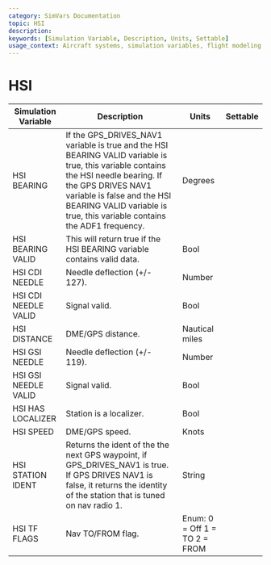 ```yaml
---
category: SimVars Documentation
topic: HSI
description: 
keywords: [Simulation Variable, Description, Units, Settable]
usage_context: Aircraft systems, simulation variables, flight modeling
---
```


# HSI

| Simulation Variable | Description | Units | Settable |
| --- | --- | --- | --- |
| HSI BEARING | If the GPS_DRIVES_NAV1 variable is true and the HSI BEARING VALID variable is true, this variable contains the HSI needle bearing. If the GPS DRIVES NAV1 variable is false and the HSI BEARING VALID variable is true, this variable contains the ADF1 frequency. | Degrees |  |
| HSI BEARING VALID | This will return true if the HSI BEARING variable contains valid data. | Bool |  |
| HSI CDI NEEDLE | Needle deflection (+/- 127). | Number |  |
| HSI CDI NEEDLE VALID | Signal valid. | Bool |  |
| HSI DISTANCE | DME/GPS distance. | Nautical miles |  |
| HSI GSI NEEDLE | Needle deflection (+/- 119). | Number |  |
| HSI GSI NEEDLE VALID | Signal valid. | Bool |  |
| HSI HAS LOCALIZER | Station is a localizer. | Bool |  |
| HSI SPEED | DME/GPS speed. | Knots |  |
| HSI STATION IDENT | Returns the ident of the the next GPS waypoint, if GPS_DRIVES_NAV1 is true. If GPS DRIVES NAV1 is false, it returns the identity of the station that is tuned on nav radio 1. | String |  |
| HSI TF FLAGS | Nav TO/FROM flag. | Enum: 0 = Off 1 = TO 2 = FROM |  |
